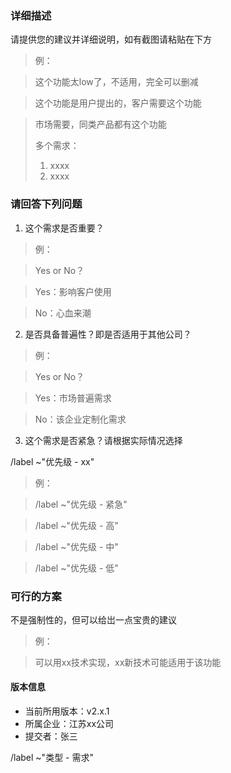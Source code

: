 ### 详细描述

请提供您的建议并详细说明，如有截图请粘贴在下方

> 例：

> 这个功能太low了，不适用，完全可以删减

> 这个功能是用户提出的，客户需要这个功能

> 市场需要，同类产品都有这个功能
>
> 多个需求：
>
> 1. xxxx
> 2. xxxx

### 请回答下列问题

1. 这个需求是否重要？

> 例：

> Yes or No？

> Yes：影响客户使用

> No：心血来潮

2. 是否具备普遍性？即是否适用于其他公司？

> 例：

> Yes or No？

> Yes：市场普遍需求

> No：该企业定制化需求

3. 这个需求是否紧急？请根据实际情况选择

/label ~"优先级 - xx"

> 例：

> /label ~"优先级 - 紧急"

> /label ~"优先级 - 高"

> /label ~"优先级 - 中"

> /label ~"优先级 - 低"

### 可行的方案

不是强制性的，但可以给岀一点宝贵的建议

> 例：

> 可以用xx技术实现，xx新技术可能适用于该功能

#### 版本信息

- 当前所用版本：v2.x.1
- 所属企业：江苏xx公司
- 提交者：张三

/label ~"类型 - 需求"
